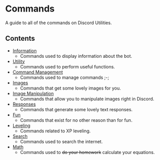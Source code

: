 # Commands
A guide to all of the commands on Discord Utilities.
## Contents
- [Information](https://github.com/eyx092/DU-Documentation/blob/main/commands/information.md)
  - Commands used to display information about the bot.
- [Utility](https://github.com/eyx092/DU-Documentation/blob/main/commands/utility.md)
  - Commands used to perform useful functions.
- [Command Management](https://github.com/eyx092/DU-Documentation/blob/main/commands/command_management.md)
  - Commands used to manage commands ;-;
- [Images](https://github.com/eyx092/DU-Documentation/blob/main/commands/images.md)
  - Commands that get some lovely images for you.
- [Image Manipulation](https://github.com/eyx092/DU-Documentation/blob/main/commands/image_manipulation.md)
  - Commands that allow you to manipulate images right in Discord.
- [Responses](https://github.com/eyx092/DU-Documentation/blob/main/commands/responses.md)
  - Commands that generate some lovely text responses.
- [Fun](https://github.com/eyx092/DU-Documentation/blob/main/commands/fun.md)
  - Commands that exist for no other reason than for fun.
- [Leveling](https://github.com/eyx092/DU-Documentation/blob/main/commands/leveling.md)
  - Commands related to XP leveling.
- [Search](https://github.com/eyx092/DU-Documentation/blob/main/commands/search.md)
  - Commands used to search the internet.
- [Math](https://github.com/eyx092/DU-Documentation/blob/main/commands/math.md)
  - Commands used to ~~do your homework~~ calculate your equations.
